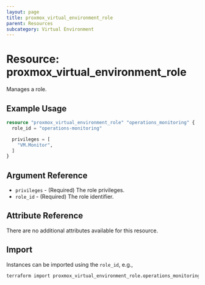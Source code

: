 ```yaml
---
layout: page
title: proxmox_virtual_environment_role
parent: Resources
subcategory: Virtual Environment
---
```


# Resource: proxmox_virtual_environment_role

Manages a role.

## Example Usage

```terraform
resource "proxmox_virtual_environment_role" "operations_monitoring" {
  role_id = "operations-monitoring"

  privileges = [
    "VM.Monitor",
  ]
}
```

## Argument Reference

- `privileges` - (Required) The role privileges.
- `role_id` - (Required) The role identifier.

## Attribute Reference

There are no additional attributes available for this resource.

## Import

Instances can be imported using the `role_id`, e.g.,

```bash
terraform import proxmox_virtual_environment_role.operations_monitoring operations-monitoring
```
